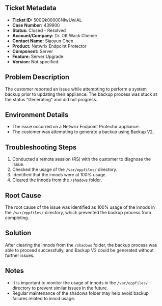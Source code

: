 ## Ticket Metadata
- **Ticket ID:** 500Qk00000NIwUwIAL
- **Case Number:** 439900
- **Status:** Closed - Resolved
- **Account/Company:** Dr. OK Wack Chemie
- **Contact Name:** Siaoyun Chen
- **Product:** Netwrix Endpoint Protector
- **Component:** Server
- **Feature:** Server Upgrade
- **Version:** Not specified

## Problem Description
The customer reported an issue while attempting to perform a system backup prior to updating their appliance. The backup process was stuck at the status "Generating" and did not progress.

## Environment Details
- The issue occurred on a Netwrix Endpoint Protector appliance.
- The customer was attempting to generate a backup using Backup V2.

## Troubleshooting Steps
1. Conducted a remote session (RS) with the customer to diagnose the issue.
2. Checked the usage of the `/var/eppfiles/` directory.
3. Identified that the innods were at 100% usage.
4. Cleared the innods from the `/shadows` folder.

## Root Cause
The root cause of the issue was identified as 100% usage of the innods in the `/var/eppfiles/` directory, which prevented the backup process from completing.

## Solution
After clearing the innods from the `/shadows` folder, the backup process was able to proceed successfully, and Backup V2 could be generated without further issues.

## Notes
- It is important to monitor the usage of innods in the `/var/eppfiles/` directory to prevent similar issues in the future.
- Regular maintenance of the shadows folder may help avoid backup failures related to innod usage.